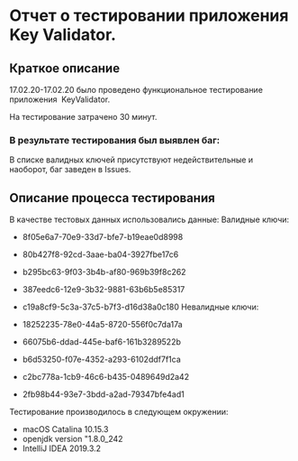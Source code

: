 # Отчет о тестировании приложения Key Validator.  
## Краткое описание 
 17.02.20-17.02.20 было проведено функциональное тестирование приложения  KeyValidator.

На тестирование затрачено 30  минут. 

### В результате тестирования был выявлен баг: 
В списке валидных ключей присутствуют недействительные и наоборот, баг заведен в Issues.  



## Описание процесса тестирования 
В качестве тестовых данных использовались данные: 
 Валидные ключи:

 - 8f05e6a7-70e9-33d7-bfe7-b19eae0d8998
 - 80b427f8-92cd-3aae-ba04-3927fbe17c6
 - b295bc63-9f03-3b4b-af80-969b39f8c262
 - 387eedc6-12e9-3b32-9881-63b6b5e85317
 - c19a8cf9-5c3a-37c5-b7f3-d16d38a0c180
Невалидные ключи:

 - 18252235-78e0-44a5-8720-556f0c7da17a
 - 66075b6-ddad-445e-baf6-161b3289522b
 - b6d53250-f07e-4352-a293-6102ddf7f1ca
 - c2bc778a-1cb9-46c6-b435-0489649d2a42
 - 2fb98b44-93e7-3bdd-a2ad-79347bfe4ad1



Тестирование производилось в следующем окружении:
 - macOS Catalina 10.15.3
 - openjdk version "1.8.0_242
 - IntelliJ IDEA 2019.3.2


